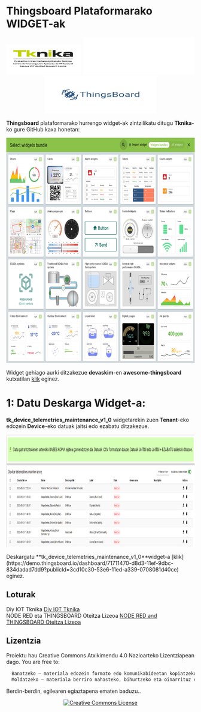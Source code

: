 # Thingsboard Plataformarako WIDGET-ak
<p align="center">
  <img src="https://raw.githubusercontent.com/Tknika/thingsboard-widgets/main/Irudiak/tknika.png" width="200" height="80">
  <img src="https://raw.githubusercontent.com/Tknika/thingsboard-widgets/main/Irudiak/White.png" width="300" height="100">
  <img src="https://raw.githubusercontent.com/Tknika/thingsboard-widgets/main/Irudiak/Thingsboard.png" width="300" height="100">
</p>

**Thingsboard** plataformarako hurrengo widget-ak zintzilikatu ditugu **Tknika**-ko gure GitHub kaxa honetan: 
<p align="center">
  <img src="https://raw.githubusercontent.com/Tknika/thingsboard-widgets/main/Irudiak/Widget_library_image.png" width="800" height="600">
</p>

Widget gehiago aurki ditzakezue **devaskim**-en **awesome-thingsboard** kutxatilan [klik](https://demo.thingsboard.io/dashboard/71711470-d8d3-11ef-9dbc-834dadad7dd9?publicId=3cd10c30-53e6-11ed-a339-0708081d40ce) eginez.


# 1: Datu Deskarga Widget-a: 
**tk_device_telemetries_maintenance_v1_0** widgetarekin zuen **Tenant**-eko edozein **Device**-eko datuak jaitsi edo ezabatu ditzakezue.

<p align="center">
  <img src="https://raw.githubusercontent.com/Tknika/thingsboard-widgets/main/Irudiak/tk_device_maintenance_photo.png" width="800" height="300">
</p>
Deskargatu  **tk_device_telemetries_maintenance_v1_0**widget-a [klik](https://demo.thingsboard.io/dashboard/71711470-d8d3-11ef-9dbc-834dadad7dd9?publicId=3cd10c30-53e6-11ed-a339-0708081d40ce) eginez.

## Loturak                            
 
Diy IOT Tknika [Diy IOT Tknika](https://www.youtube.com/watch?v=z61bxGR6Poo&list=PLOYSs5_FlYNtzRIuRgQhgzTNdCzludb6r&index=24)  
NODE RED eta THINGSBOARD Oteitza Lizeoa [NODE RED and THINGSBOARD Oteitza Lizeoa](https://www.youtube.com/playlist?list=PLLzgegoyyqcNHDIyPvh3pWa9Zu6rSWcN-)

## Lizentzia

Proiektu hau Creative Commons Atxikimendu 4.0 Nazioarteko Lizentziapean dago. 
You are free to:
```cpp
  Banatzeko — materiala edozein formato edo komunikabideetan kopiatzeko eta berriro banatzeko.
  Moldatzeko — materiala berriro nahasteko, bihurtzeko eta oinarrituz egiten den guztia, merkataritzarako ere.
```

Berdin-berdin, egilearen egiaztapena ematen baduzu..
<p align="center"> <a href="https://creativecommons.org/licenses/by/4.0/"> <img src="https://i.creativecommons.org/l/by/4.0/88x31.png" alt="Creative Commons License"> </a> </p>
